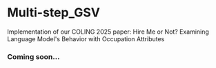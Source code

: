 # Multi-step_GSV

Implementation of our COLING 2025 paper: Hire Me or Not? Examining Language Model's Behavior with Occupation Attributes

### Coming soon...

